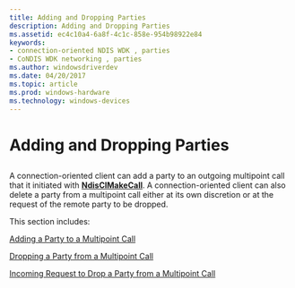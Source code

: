 ```yaml
---
title: Adding and Dropping Parties
description: Adding and Dropping Parties
ms.assetid: ec4c10a4-6a8f-4c1c-858e-954b98922e84
keywords:
- connection-oriented NDIS WDK , parties
- CoNDIS WDK networking , parties
ms.author: windowsdriverdev
ms.date: 04/20/2017
ms.topic: article
ms.prod: windows-hardware
ms.technology: windows-devices
---
```


# Adding and Dropping Parties


## <a href="" id="ddk-adding-and-dropping-parties-ng"></a>


A connection-oriented client can add a party to an outgoing multipoint call that it initiated with [**NdisClMakeCall**](https://msdn.microsoft.com/library/windows/hardware/ff561635). A connection-oriented client can also delete a party from a multipoint call either at its own discretion or at the request of the remote party to be dropped.

This section includes:

[Adding a Party to a Multipoint Call](adding-a-party-to-a-multipoint-call.md)

[Dropping a Party from a Multipoint Call](dropping-a-party-from-a-multipoint-call.md)

[Incoming Request to Drop a Party from a Multipoint Call](incoming-request-to-drop-a-party-from-a-multipoint-call.md)

 

 





